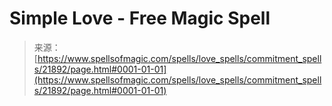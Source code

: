 <!--yml

category: 未分类

date: 2024-06-12 19:05:47

-->

# Simple Love - Free Magic Spell

> 来源：[https://www.spellsofmagic.com/spells/love_spells/commitment_spells/21892/page.html#0001-01-01](https://www.spellsofmagic.com/spells/love_spells/commitment_spells/21892/page.html#0001-01-01)
